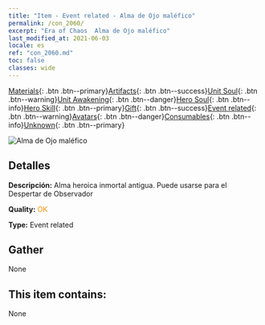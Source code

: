 ```yaml
---
title: "Item - Event related - Alma de Ojo maléfico"
permalink: /con_2060/
excerpt: "Era of Chaos  Alma de Ojo maléfico"
last_modified_at: 2021-06-03
locale: es
ref: "con_2060.md"
toc: false
classes: wide
---
```

 [Materials](/ItemsES/){: .btn .btn--primary}[Artifacts](/ItemsES/Artifacts/){: .btn .btn--success}[Unit Soul](/ItemsES/UnitSoul/){: .btn .btn--warning}[Unit Awakening](/ItemsES/UnitAwakening/){: .btn .btn--danger}[Hero Soul](/ItemsES/HeroSoul/){: .btn .btn--info}[Hero Skill](/ItemsES/HeroSkill/){: .btn .btn--primary}[Gift](/ItemsES/Gift/){: .btn .btn--success}[Event related](/ItemsES/Events/){: .btn .btn--warning}[Avatars](/ItemsES/Avatars/){: .btn .btn--danger}[Consumables](/ItemsES/Consumables/){: .btn .btn--info}[Unknown](/ItemsES/Unknown/){: .btn .btn--primary}

 ![Alma de Ojo maléfico](/images/t/juexing_703.png)

## Detalles
 **Descripción:** Alma heroica inmortal antigua. Puede usarse para el Despertar de Observador

 **Quality:** <span style="color: #FF8C00">OK</span>

 **Type:** Event related

## Gather

  None

## This item contains:

  None

